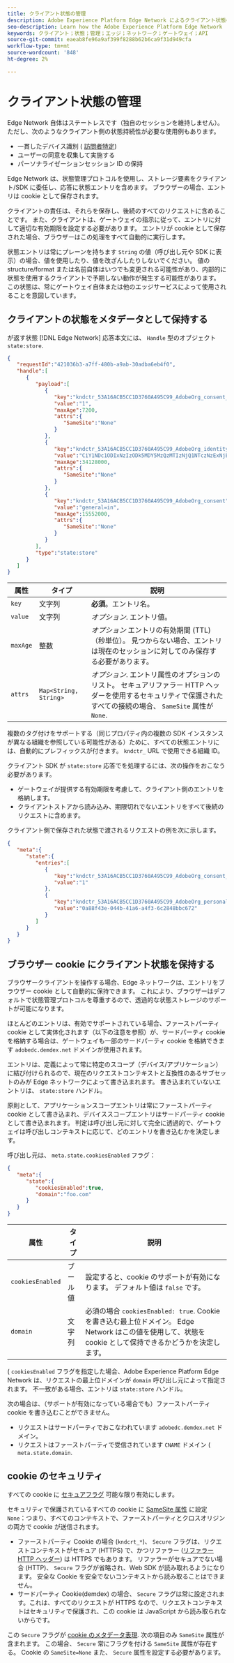 ```yaml
---
title: クライアント状態の管理
description: Adobe Experience Platform Edge Network によるクライアント状態の管理方法を説明します
seo-description: Learn how the Adobe Experience Platform Edge Network  manages client state
keywords: クライアント；状態；管理；エッジ；ネットワーク；ゲートウェイ；API
source-git-commit: eaeab8fe96a9af399f8288b62b6ca9f31d949cfa
workflow-type: tm+mt
source-wordcount: '848'
ht-degree: 2%

---
```



# クライアント状態の管理

Edge Network 自体はステートレスです（独自のセッションを維持しません）。 ただし、次のようなクライアント側の状態持続性が必要な使用例もあります。

* 一貫したデバイス識別 ( [訪問者特定](visitor-identification.md))
* ユーザーの同意を収集して実施する
* パーソナライゼーションセッション ID の保持

Edge Network は、状態管理プロトコルを使用し、ストレージ要素をクライアント/SDK に委任し、応答に状態エントリを含めます。 ブラウザーの場合、エントリは cookie として保存されます。

クライアントの責任は、それらを保存し、後続のすべてのリクエストに含めることです。 また、クライアントは、ゲートウェイの指示に従って、エントリに対して適切な有効期限を設定する必要があります。 エントリが cookie として保存された場合、ブラウザーはこの処理をすべて自動的に実行します。

状態エントリは常にプレーンを持ちます `String` の値（呼び出し元や SDK に表示）の場合、値を使用したり、値を改ざんしたりしないでください。 値の structure/format または名前自体はいつでも変更される可能性があり、内部的に状態を使用するクライアントで予期しない動作が発生する可能性があります。 この状態は、常にゲートウェイ自体または他のエッジサービスによって使用されることを意図しています。

## クライアントの状態をメタデータとして保持する

が返す状態 [!DNL Edge Network] 応答本文には、 `Handle` 型のオブジェクト `state:store`.

```json
{
   "requestId":"421036b3-a7ff-480b-a9ab-30adba6eb4f0",
   "handle":[
      {
         "payload":[
            {
               "key":"kndctr_53A16ACB5CC1D3760A495C99_AdobeOrg_consent_check",
               "value":"1",
               "maxAge":7200,
               "attrs":{
                  "SameSite":"None"
               }
            },
            {
               "key":"kndctr_53A16ACB5CC1D3760A495C99_AdobeOrg_identity",
               "value":"CiY1NDc1ODIxNzIzODk5MDY5MzQzMTIzNjQ1NTczNzExNjE4OTA1MFINCLGOvszNLhABGAEgBKABsY6-zM0uqAGHz-z2y82cul3wAbGOvszNLg==",
               "maxAge":34128000,
               "attrs":{
                  "SameSite":"None"
               }
            },
            {
               "key":"kndctr_53A16ACB5CC1D3760A495C99_AdobeOrg_consent",
               "value":"general=in",
               "maxAge":15552000,
               "attrs":{
                  "SameSite":"None"
               }
            }
         ],
         "type":"state:store"
      }
   ]
}
```

| 属性 | タイプ | 説明 |
| --- | --- | --- |
| `key` | 文字列 | **必須**。エントリ名。 |
| `value` | 文字列 | *オプション*. エントリ値。 |
| `maxAge` | 整数 | *オプション* エントリの有効期間 (TTL)（秒単位）。 見つからない場合、エントリは現在のセッションに対してのみ保存する必要があります。 |
| `attrs` | `Map<String, String>` | *オプション*. エントリ属性のオプションのリスト。 セキュアリファラー HTTP ヘッダーを使用するセキュリティで保護されたすべての接続の場合、 `SameSite` 属性が `None`. |


複数のタグ付けをサポートする（同じプロパティ内の複数の SDK インスタンスが異なる組織を参照している可能性がある）ために、すべての状態エントリには、自動的にプレフィックスが付きます。 `kndctr_` URL で使用できる組織 ID。

クライアント SDK が `state:store` 応答でを処理するには、次の操作をおこなう必要があります。

* ゲートウェイが提供する有効期限を考慮して、クライアント側のエントリを格納します。
* クライアントストアから読み込み、期限切れでないエントリをすべて後続のリクエストに含めます。

クライアント側で保存された状態で渡されるリクエストの例を次に示します。

```json
{
   "meta":{
      "state":{
         "entries":[
            {
               "key":"kndctr_53A16ACB5CC1D3760A495C99_AdobeOrg_consent_check",
               "value":"1"
            },
            {
               "key":"kndctr_53A16ACB5CC1D3760A495C99_AdobeOrg_personalization_sessionId",
               "value":"0a88f43e-044b-41a6-a4f3-6c2848bbc672"
            }
         ]
      }
   }
}
```

## ブラウザー cookie にクライアント状態を保持する

ブラウザークライアントを操作する場合、Edge ネットワークは、エントリをブラウザー cookie として自動的に保持できます。 これにより、ブラウザーはデフォルトで状態管理プロトコルを尊重するので、透過的な状態ストレージのサポートが可能になります。

ほとんどのエントリは、有効でサポートされている場合、ファーストパーティ cookie として実体化されます（以下の注意を参照）が、サードパーティ cookie を格納する場合は、ゲートウェイも一部のサードパーティ cookie を格納できます `adobedc.demdex.net` ドメインが使用されます。

エントリは、定義によって常に特定のスコープ（デバイス/アプリケーション）に結び付けられるので、現在のリクエストコンテキストと互換性のあるサブセットのみが Edge ネットワークによって書き込まれます。 書き込まれていないエントリは、 `state:store` ハンドル。

原則として、アプリケーションスコープエントリは常にファーストパーティ cookie として書き込まれ、デバイススコープエントリはサードパーティ cookie として書き込まれます。 判定は呼び出し元に対して完全に透過的で、ゲートウェイは呼び出しコンテキストに応じて、どのエントリを書き込むかを決定します。

呼び出し元は、 `meta.state.cookiesEnabled` フラグ：

```json
{
   "meta":{
      "state":{
         "cookiesEnabled":true,
         "domain":"foo.com"
      }
   }
}
```

| 属性 | タイプ | 説明 |
| --- | --- | --- |
| `cookiesEnabled` | ブール値 | 設定すると、cookie のサポートが有効になります。 デフォルト値は `false` です。 |
| `domain` | 文字列 | 必須の場合 `cookiesEnabled: true`. Cookie を書き込む最上位ドメイン。 Edge Network はこの値を使用して、状態を cookie として保持できるかどうかを決定します。 |

( `cookiesEnabled` フラグを指定した場合、Adobe Experience Platform Edge Network は、リクエストの最上位ドメインが `domain` 呼び出し元によって指定されます。 不一致がある場合、エントリは `state:store` ハンドル。

次の場合は、（サポートが有効になっている場合でも）ファーストパーティ cookie を書き込むことができません。

* リクエストはサードパーティでおこなわれています `adobedc.demdex.net` ドメイン。
* リクエストはファーストパーティで受信されています `CNAME` ドメイン ( `meta.state.domain`.

## cookie のセキュリティ

すべての cookie に [セキュアフラグ](https://developer.mozilla.org/en-US/docs/Web/HTTP/Cookies#restrict_access_to_cookies) 可能な限り有効にします。

セキュリティで保護されているすべての cookie に [SameSite 属性](https://developer.mozilla.org/en-US/docs/Web/HTTP/Headers/Set-Cookie/SameSite) に設定 `None`：つまり、すべてのコンテキストで、ファーストパーティとクロスオリジンの両方で cookie が送信されます。

* ファーストパーティ Cookie の場合 (`kndcrt_*`)、 `Secure` フラグは、リクエストコンテキストがセキュア (HTTPS) で、かつリファラー ([リファラー HTTP ヘッダー](https://developer.mozilla.org/en-US/docs/Web/HTTP/Headers/Referer)) は HTTPS でもあります。 リファラーがセキュアでない場合 (HTTP)、 `Secure` フラグが省略され、Web SDK が読み取れるようになります。 安全な Cookie を安全でないコンテキストから読み取ることはできません。
* サードパーティ Cookie(demdex) の場合、 `Secure` フラグは常に設定されます。これは、すべてのリクエストが HTTPS なので、リクエストコンテキストはセキュリティで保護され、この cookie は JavaScript から読み取られないからです。

この `Secure` フラグが [cookie のメタデータ表現](#state-as-metadata). 次の項目のみ `SameSite` 属性が含まれます。 この場合、 `Secure` 常にフラグを付ける `SameSite` 属性が存在する。 Cookie の `SameSite=None` また、 `Secure` 属性を設定する必要があります。
